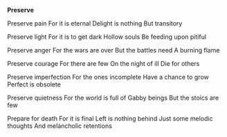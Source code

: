 **Preserve**

Preserve pain
For it is eternal
Delight is nothing 
But transitory

Preserve light
For it is to get dark
Hollow souls 
Be feeding upon pitiful

Preserve anger
For the wars are over
But the battles need 
A burning flame

Preserve courage
For there are few 
On the night of ill
Die for others

Preserve imperfection
For the ones incomplete
Have a chance to grow
Perfect is obsolete

Preserve quietness
For the world is full of 
Gabby beings
But the stoics are few

Prepare for death
For it is final
Left is nothing behind
Just some melodic thoughts
And melancholic retentions